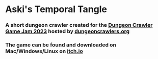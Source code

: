 # Aski's Temporal Tangle
### A short dungeon crawler created for the  [Dungeon Crawler Game Jam 2023](https://itch.io/jam/dcjam2023) hosted by [dungeoncrawlers.org](https://dungeoncrawlers.org)
### The game can be found and downloaded on Mac/Windows/Linux on [itch.io](https://turtledave501.itch.io/askis-temporal-tangle)


